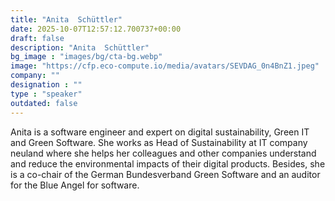 ```yaml
---
title: "Anita  Schüttler"
date: 2025-10-07T12:57:12.700737+00:00
draft: false
description: "Anita  Schüttler"
bg_image : "images/bg/cta-bg.webp"
image: "https://cfp.eco-compute.io/media/avatars/SEVDAG_0n4BnZ1.jpeg"
company: ""
designation : ""
type : "speaker"
outdated: false
---
```


Anita is a software engineer and expert on digital sustainability, Green IT and Green Software. She works as Head of Sustainability at IT company neuland where she helps her colleagues and other companies understand and reduce the environmental impacts of their digital products.
Besides, she is a co-chair of the German Bundesverband Green Software and an auditor for the Blue Angel for software.
